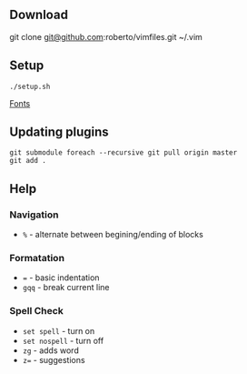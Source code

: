 ## Download

git clone git@github.com:roberto/vimfiles.git ~/.vim

## Setup

```
./setup.sh
```

[Fonts](https://github.com/Lokaltog/powerline-fonts)

## Updating plugins

```
git submodule foreach --recursive git pull origin master
git add .
```

## Help

### Navigation

* `%` - alternate between begining/ending of blocks

### Formatation

* `=` - basic indentation
* `gqq` - break current line

### Spell Check

* `set spell` - turn on
* `set nospell` - turn off
* `zg` - adds word
* `z=` - suggestions

